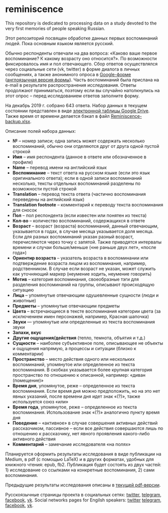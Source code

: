 # reminiscence
This repository is dedicated to processing data on a study devoted to the very first memories of people speaking Russian.

Этот репозиторий посвящен обработке данных первых воспоминаний людей. Пока основным языком является русский.

Обычно респонденты отвечали на два вопроса: «Каково ваше первое воспоминание? К какому возрасту оно относится?». По возможности фиксировалось имя и пол отвечающего. Сбор ответов осуществлялся через социальные сети (vk, twitter) в форме диалога в личных сообщениях, а также анонимного опроса в [Google-форме](https://docs.google.com/forms/d/1VgxUitSX7CZqr1RTlymFTjglAZjS_AT36cbRVX-EPXA/) ([англоязычная версия формы](https://docs.google.com/forms/d/e/1FAIpQLSfPgOvrBsthWRVqycJf6SOGhsnSP6w2hR5cn65lf50xbose9w/viewform?usp=sf_link)). Часть воспоминаний была прислана на e-mail в результате распространения исследования. Ответы продолжают приниматься, поэтому если вы случайно натолкнулись на этот опрос – перед исследованием ответов заполните форму.

На декабрь 2019 г. собрано 643 ответа. Набор данных в текущем состоянии представлен в виде [электронной таблицы Google Drive](https://docs.google.com/spreadsheets/d/1KSirtO9hZSmVst--GiqsBPYk6hX-xOCI-SolgiafjcI/edit?usp=sharing). Также время от времени делается бэкап в файл [Reminiscence-backup.xlsx](https://github.com/matyushkin/reminiscence/blob/master/Reminiscence-backup.xlsx).

Описание полей набора данных:
- **№** – номер записи; одна запись может содержать несколько воспоминаний, обычно они отделяются друг от друга одной пустой строкой
- **Имя** – имя респондента (данное в ответе или обозначенное в профиле)
- **Name** – перевод имени на английский язык
- **Воспоминание** – текст ответа на русском языке (если это язык оригинального ответа); если в одной записи воспоминаний несколько, тексты отдельных воспоминаний разделены по возможности пустой строкой
- **Translation** – перевод текста ответа (частично воспоминания переведены на английский язык)
- **Translation footnote** – комментарий к переводу текста воспоминания для сносок
- **Пол** – пол респондента (если известен или понятен из текста)
- **Кол-во** – количество воспоминаний, содержащихся в ответе
- **Возраст** – возраст (возраста) воспоминаний, данный отвечающим, указывается в годах, в случае месяца указывается доля месяца. Если для разных воспоминаний указан разный возраст, перечисляются через точку с запятой. Также приводятся интервалы времени и случаи больше/меньше («не раньше двух лет», «после года»)
- **Ориентир возраста** – указатель возраста в воспоминании или подтверждение возраста лицом из воспоминания, например, родственником. В случае если возраст не указан, может служить как уточняющий маркер (неумение ходить, неумение говорить)
- **Мотив** – категория воспоминания, своеобразные тэги для разделения воспоминаний на группы, описывают происходящую ситуацию
- **Лица** – упомянутые отвечающим одушевленные сущности (люди и животные) 
- **Предметы** – упомянутые отвечающим предметы
- **Цвета** – встречающиеся в тексте воспоминания категории цвета (за исключением имен персонажей, например, Красная шапочка)
- **Звуки** — упомянутые или определенные из текста воспоминания звуки
- **Запахи, вкус**
- **Другие ощущения/действия** (тепло, темнота, объятия и т.д.)
- **Сущности** – наиболее субъективное поле, описывающее не объекты и ощущения напрямую, а процессы и ситуации (близко к комментарии)
- **Пространство** – место действия одного или нескольких воспоминаний, упомянутое или определенное из текста воспоминания. В скобках указывается более крупная категория пространство по отношению к описанной, например: «диван (помещение)»
- **Время дня**, упомянутое, реже – определенное из текста воспоминания. Если время дня можно предположить, но на это нет явных указаний, после времени дня идет знак «(?)», также используется союз «или»
- **Время года**, упомянутое, реже – определенное из текста воспоминания. Использование знак «(?)» аналогично пункту время дня
- **Поведение** – «активное» в случае совершения активных действий рассказчиком, пассивное – если все действия совершаются лишь по отношению к рассказчику, нет явного проявления какого-либо активного действия
- **Комментарий** – замечание исследователя «на полях»

Планируется оформить результаты исследования в виде публикации на Medium, в pdf (с помощью LaTeX) и в других форматах, удобных для книжного чтения: epub, fb2. Публикация будет состоять из двух частей: 1) исследование со ссылками на конкретные воспоминания, 2) сами воспоминания.

Предыдущие результаты исследования описаны в [текущей pdf-версии](https://github.com/matyushkin/reminiscence/blob/master/Pervye_vospominaniya_Leva_Matyushkin.pdf).

Русскоязычные страницы проекта в социальных сетях:
[twitter](https://twitter.com/memories_ru), [telegram](t.me/memories_ru), [facebook](https://facebook.com/firstmemoriesru), [vk](https://vk.com/first_memories).
Social networks pages for Engilsh speakers: [twitter](https://twitter.com/en_memories) [telegram](t.me/memories_en), [facebook](https://facebook.com/firstmemoriesen), [vk](https://vk.com/first_memories_en).